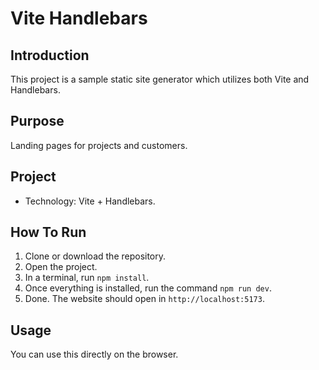 # Vite Handlebars
## Introduction
This project is a sample static site generator which utilizes both Vite and Handlebars.
## Purpose
Landing pages for projects and customers.
## Project
- Technology: Vite + Handlebars.
## How To Run
1. Clone or download the repository.
2. Open the project.
3. In a terminal, run `npm install`.
4. Once everything is installed, run the command `npm run dev`.
5. Done. The website should open in `http://localhost:5173`.


## Usage
You can use this directly on the browser.